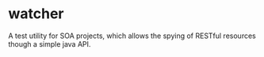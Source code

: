watcher
=======

A test utility for SOA projects, which allows the spying of RESTful resources though a simple java API.
